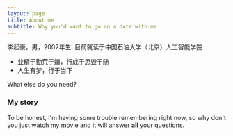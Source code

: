 ```yaml
---
layout: page
title: About me
subtitle: Why you'd want to go on a date with me
---
```


李起豪，男，2002年生. 目前就读于中国石油大学（北京）人工智能学院

- 业精于勤荒于嬉，行成于思毁于随
- 人生有梦，行于当下

What else do you need?

### My story

To be honest, I'm having some trouble remembering right now, so why don't you just watch [my movie](https://en.wikipedia.org/wiki/The_Princess_Bride_%28film%29) and it will answer **all** your questions.
